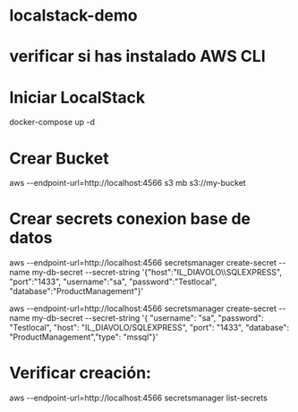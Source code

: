 # localstack-demo
# verificar si has instalado AWS CLI


# Iniciar LocalStack
docker-compose up -d

# Crear Bucket
aws --endpoint-url=http://localhost:4566 s3 mb s3://my-bucket

# Crear secrets conexion base de datos
aws --endpoint-url=http://localhost:4566 secretsmanager create-secret --name my-db-secret --secret-string '{"host":"IL_DIAVOLO\\\\SQLEXPRESS", "port":"1433", "username":"sa", "password":"Testlocal", "database":"ProductManagement"}'

aws --endpoint-url=http://localhost:4566 secretsmanager create-secret --name my-db-secret --secret-string '{ "username": "sa", "password": "Testlocal", "host": "IL_DIAVOLO/SQLEXPRESS", "port": "1433", "database": "ProductManagement","type": "mssql"}'

# Verificar creación:
aws --endpoint-url=http://localhost:4566 secretsmanager list-secrets

